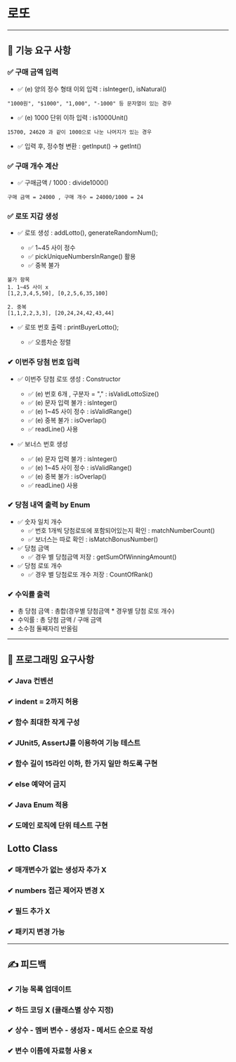 # 로또

--- 

## 🚀 기능 요구 사항

### ✅ 구매 금액  입력

-  ✅ (e) 양의 정수 형태 이외 입력 : <BuyerValidator> isInteger(), isNatural()

```
"1000원", "$1000", "1,000", "-1000" 등 문자열이 있는 경우
```

-  ✅ (e) 1000 단위 이하 입력 : <BuyerValidator> is1000Unit()

```
15700, 24620 과 같이 1000으로 나눈 나머지가 있는 경우
```

-  ✅ 입력 후, 정수형 변환 : <Util> getInput() -> getInt()

### ✅ 구매 개수 계산

-  ✅ 구매금액 / 1000 : <Calculator> divide1000()

```
구매 금액 = 24000 , 구매 개수 = 24000/1000 = 24
```

### ✅ 로또 지갑 생성

- ✅ 로또 생성 : <Buyer> addLotto(), <Util> generateRandomNum();
  - ✅ 1~45 사이 정수 
  - ✅ pickUniqueNumbersInRange() 활용
  - ✅ 중복 불가
  
```
불가 항목
1. 1~45 사이 x
[1,2,3,4,5,50], [0,2,5,6,35,100]

2. 중복
[1,1,2,2,3,3], [20,24,24,42,43,44]
```

- ✅ 로또 번호 출력 : <OutputView> printBuyerLotto();
  - ✅ 오름차순 정렬

### ✔ 이번주 당첨 번호 입력

- ✅ 이번주 당첨 로또 생성 : <WinningLotto> Constructor
  - ✅ (e) 번호 6개 , 구분자 = "," : <WinningLottoValidator> isValidLottoSize()
  - ✅ (e) 문자 입력 불가 : <WinningLottoValidator> isInteger()
  - ✅ (e) 1~45 사이 정수 : <WinningLottoValidator> isValidRange()
  - ✅ (e) 중복 불가 : <WinningLottoValidator> isOverlap()
  - ✅ readLine() 사용

- ✅ 보너스 번호 생성
  - ✅ (e) 문자 입력 불가 : <BonusValidator> isInteger()
  - ✅ (e) 1~45 사이 정수 : <BonusValidator> isValidRange()
  - ✅ (e) 중복 불가 : <BonusValidator> isOverlap()
  - ✅ readLine() 사용

### ✔ 당첨 내역 출력 by Enum

- ✅ 숫자 일치 개수 
  - ✅ 번호 1개씩 당첨로또에 포함되어있는지 확인 : <WinningLotto> matchNumberCount()
  - ✅ 보너스는 따로 확인 : <WinningLotto> isMatchBonusNumber()
- ✅ 당첨 금액
  - ✅ 경우 별 당첨금액 저장 : <Calculator> getSumOfWinningAmount()
- ✅ 당첨 로또 개수
  - ✅ 경우 별 당첨로또 개수 저장 : <Calculator> CountOfRank()

### ✔ 수익률 출력

- 총 당첨 금액 : 총합(경우별 당첨금액 * 경우별 당첨 로또 개수)
- 수익률 : 총 당첨 금액 / 구매 금액
- 소수점 둘째자리 반올림

---

## 🎯 프로그래밍 요구사항

### ✔ Java 컨벤션

### ✔ indent = 2까지 허용

### ✔ 함수 최대한 작게 구성

### ✔ JUnit5, AssertJ를 이용하여 기능 테스트

### ✔ 함수 길이 15라인 이하, 한 가지 일만 하도록 구현

### ✔ else 예약어 금지

### ✔ Java Enum 적용

### ✔ 도메인 로직에 단위 테스트 구현

## Lotto Class

### ✔ 매개변수가 없는 생성자 추가 X

### ✔ numbers 접근 제어자 변경 X

### ✔ 필드 추가 X

### ✔ 패키지 변경 가능

---

## ✍ 피드백

### ✔ 기능 목록 업데이트

### ✔ 하드 코딩 X (클래스별 상수 지정)

### ✔ 상수 - 멤버 변수 - 생성자 - 메서드 순으로 작성

### ✔ 변수 이름에 자료형 사용 x


